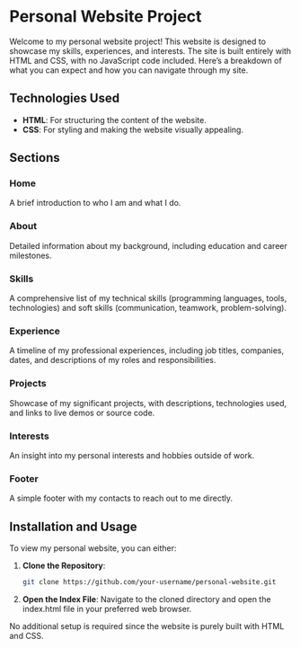 # Personal Website Project

Welcome to my personal website project! This website is designed to showcase my skills, experiences, and interests. The site is built entirely with HTML and CSS, with no JavaScript code included. Here’s a breakdown of what you can expect and how you can navigate through my site.

## Technologies Used

- **HTML**: For structuring the content of the website.
- **CSS**: For styling and making the website visually appealing.

## Sections

### Home

A brief introduction to who I am and what I do.

### About

Detailed information about my background, including education and career milestones.

### Skills

A comprehensive list of my technical skills (programming languages, tools, technologies) and soft skills (communication, teamwork, problem-solving).

### Experience

A timeline of my professional experiences, including job titles, companies, dates, and descriptions of my roles and responsibilities.

### Projects

Showcase of my significant projects, with descriptions, technologies used, and links to live demos or source code.

### Interests

An insight into my personal interests and hobbies outside of work.

### Footer

A simple footer with my contacts to reach out to me directly.

## Installation and Usage

To view my personal website, you can either:

1. **Clone the Repository**:
   ```bash
   git clone https://github.com/your-username/personal-website.git
2. **Open the Index File**:
Navigate to the cloned directory and open the index.html file in your preferred web browser.

No additional setup is required since the website is purely built with HTML and CSS.
